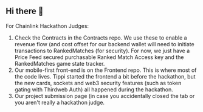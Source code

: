 ## Hi there 👋

For Chainlink Hackathon Judges:
1. Check the Contracts in the Contracts repo.  We use these to enable a revenue flow (and cost offset for our backend wallet will need to initiate transactions to RankedMatches (for security). For now, we just have a Price Feed secured purchasable Ranked Match Access key and the RankedMatches game state tracker.
2. Our mobile-first front-end is on the Frontend repo. This is where most of the code lives.  Tippi started the frontend a bit before the hackathon, but the new cards, sockets and web3 security features (such as token gating with Thirdweb Auth) all happened during the hackathon. 
3. Our project submission page (in case you accidentally closed the tab or you aren't really a hackathon judge.
<!--

**Here are some ideas to get you started:**

🙋‍♀️ A short introduction - what is your organization all about?
🌈 Contribution guidelines - how can the community get involved?
👩‍💻 Useful resources - where can the community find your docs? Is there anything else the community should know?
🍿 Fun facts - what does your team eat for breakfast?
🧙 Remember, you can do mighty things with the power of [Markdown](https://docs.github.com/github/writing-on-github/getting-started-with-writing-and-formatting-on-github/basic-writing-and-formatting-syntax)
-->
